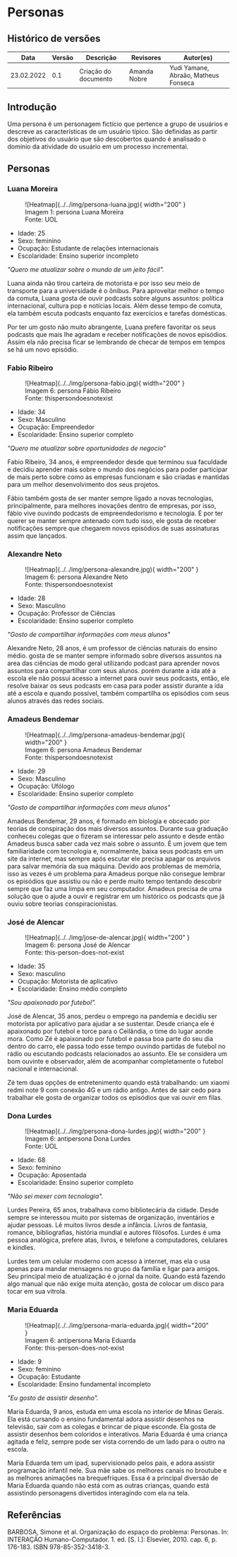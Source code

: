 # Personas

## Histórico de versões
| Data       | Versão | Descrição            | Revisores    | Autor(es)                            |
| ---------- | ------ | -------------------- | ------------ | ------------------------------------ |
| 23.02.2022 | 0.1    | Criação do documento | Amanda Nobre | Yudi Yamane, Abraão, Matheus Fonseca |

## Introdução

Uma persona é um personagem fictício que pertence a grupo de usuários e descreve as
características de um usuário típico. São definidas as partir dos objetivos do 
usuário que são descobertos quando é analisado o domínio da atividade do usuário
em um processo incremental.

## Personas

### Luana Moreira

<figure markdown>
  ![Heatmap](../../img/persona-luana.jpg){ width="200" }
  <figcaption> Imagem 1: persona Luana Moreira </figcaption>
  Fonte: UOL
</figure>

- Idade: 25
- Sexo: feminino
- Ocupação: Estudante de relações internacionais
- Escolaridade: Ensino superior incompleto

_"Quero me atualizar sobre o mundo de um jeito fácil"._

Luana ainda não tirou carteira de motorista e por isso seu meio de transporte para a universidade é o 
ônibus. Para aproveitar melhor o tempo da comuta, Luana gosta de ouvir podcasts sobre alguns
assuntos: política internacional, cultura pop e notícias locais. Além desse tempo de comuta, ela 
também escuta podcasts enquanto faz exercícios e tarefas domésticas.

Por ter um gosto não muito abrangente, Luana prefere favoritar os seus podcasts que mais lhe agradam
e receber notificações de novos episódios. Assim ela não precisa ficar se lembrando
de checar de tempos em tempos se há um novo episódio.


### Fabio Ribeiro

<figure markdown>
  ![Heatmap](../../img/persona-fabio.jpg){ width="200" }
  <figcaption> Imagem 6: persona Fábio Ribeiro </figcaption>
  Fonte: thispersondoesnotexist
</figure>

- Idade: 34
- Sexo: Masculino
- Ocupação: Empreendedor
- Escolaridade: Ensino superior completo

_"Quero me atualizar sobre oportunidades de negocio"_

Fabio Ribeiro, 34 anos, é empreendedor desde que terminou sua faculdade e decidiu aprender mais sobre o mundo dos negócios para poder participar de mais perto sobre como as empresas funcionam e são criadas e mantidas para um melhor desenvolvimento dos seus projetos.

Fábio também gosta de ser manter sempre ligado a novas tecnologias, principalmente, para melhores inovações dentro de empresas, por isso, fábio vive ouvindo podcasts de empreendedorismo e tecnologia. E por ter querer se manter sempre antenado com tudo isso, ele gosta de receber notificações sempre que chegarem novos episódios de suas assinaturas assim que lançados.


### Alexandre Neto

<figure markdown>
  ![Heatmap](../../img/persona-alexandre.jpg){ width="200" }
  <figcaption> Imagem 6: persona Alexandre Neto </figcaption>
  Fonte: thispersondoesnotexist
</figure>

- Idade: 28
- Sexo: Masculino
- Ocupação: Professor de Ciências
- Escolaridade: Ensino superior completo

_"Gosto de compartilhar informações com meus alunos"_

Alexandre Neto, 28 anos, é um professor de ciências naturais do ensino médio. gosta de se manter sempre informado sobre diversos assuntos na area das ciências de modo geral utilizando podcast para aprender novos assuntos para compartilhar com seus alunos. porém durante a ida até a escola ele não possui acesso a internet para ouvir seus podcasts, então, ele resolve baixar os seus podcasts em casa para poder assistir durante a ida até a escola e quando possível, também compartilha os episódios com seus alunos através das redes sociais.

### Amadeus Bendemar

<figure markdown>
  ![Heatmap](../../img/persona-amadeus-bendemar.jpg){ width="200" }
  <figcaption> Imagem 6: persona Amadeus Bendemar </figcaption>
  Fonte: thispersondoesnotexist
</figure>

- Idade: 29
- Sexo: Masculino
- Ocupação: Ufólogo
- Escolaridade: Ensino superior completo

_"Gosto de compartilhar informações com meus alunos"_

Amadeus Bendemar, 29 anos, é formado em biologia e obcecado por teorias de conspiração dos mais diversos assuntos. Durante sua graduação conheceu colegas que o fizeram se interessar pelo assunto e desde então Amadeus busca saber cada vez mais sobre o assunto. É um jovem que tem familiaridade com tecnologia e, normalmente, baixa seus podcasts em um site da internet, mas sempre após escutar ele precisa apagar os arquivos para salvar memória da sua máquina. Devido aos problemas de memória, isso as vezes é um problema para Amadeus porque não consegue lembrar os episódios que assistiu ou não e perde muito tempo tentando descobrir sempre que faz uma limpa em seu computador. Amadeus precisa de uma solução que o ajude a ouvir e registrar em um histórico os podcasts que já ouviu sobre teorias conspiracionistas.

### José de Alencar

<figure markdown>
  ![Heatmap](../../img/jose-de-alencar.jpg){ width="200" }
  <figcaption> Imagem 6: persona José de Alencar </figcaption>
  Fonte: this-person-does-not-exist
</figure>

- Idade: 35
- Sexo: masculino
- Ocupação: Motorista de aplicativo
- Escolaridade: Ensino médio completo

_"Sou apaixonado por futebol"._

José de Alencar, 35 anos, perdeu o emprego na pandemia e decidiu ser motorista por aplicativo para ajudar a se sustentar. Desde criança ele é apaixonado por futebol e torce para o Ceilândia, o time do lugar aonde mora. Como Zé é apaixonado por futebol e passa boa parte do seu dia dentro do carro, ele passa todo esse tempo ouvindo partidas de futebol no rádio ou escutando podcasts relacionados ao assunto. Ele se considera um bom ouvinte e observador, além de acompanhar completamente o futebol nacional e internacional.

Zé tem duas opções de entretenimento quando está trabalhando: um xiaomi redmi note 9 com conexão 4G e um rádio antigo. Antes de sair cedo para trabalhar ele gosta de organizar todos os episódios que vai ouvir em filas.


### Dona Lurdes

<figure markdown>
  ![Heatmap](../../img/persona-dona-lurdes.jpg){ width="200" }
  <figcaption> Imagem 6: antipersona Dona Lurdes </figcaption>
  Fonte: UOL
</figure>

- Idade: 68
- Sexo: feminino
- Ocupação: Aposentada
- Escolaridade: Ensino superior completo

_"Não sei mexer com tecnologia"._

Lurdes Pereira, 65 anos, trabalhava como bibliotecária da cidade. Desde sempre se interessou
muito por sistemas de organização, inventários e ajudar pessoas. Lê muitos livros desde a infância.
Livros de fantasia, romance, bibliografias, história mundial e autores filósofos. Lurdes é uma pessoa
analógica, prefere atas, livros, e telefone a computadores, celulares e kindles.

Lurdes tem um celular moderno com acesso à internet, mas ela o usa apenas para mandar mensagens no grupo da família e ligar para amigos. Seu principal meio de atualização é o jornal da noite. Quando está fazendo algo manual que não exige muita atenção, gosta de 
colocar um disco para tocar em sua vitrola.

### Maria Eduarda

<figure markdown>
  ![Heatmap](../../img/persona-maria-eduarda.jpg){ width="200" }
  <figcaption> Imagem 6: antipersona Maria Eduarda </figcaption>
  Fonte: this-person-does-not-exist
</figure>

- Idade: 9
- Sexo: feminino
- Ocupação: Estudante
- Escolaridade: Ensino fundamental incompleto

_"Eu gosto de assistir desenho"._

Maria Eduarda, 9 anos, estuda em uma escola no interior de Minas Gerais. Ela está cursando o ensino fundamental adora assistir desenhos na televisão, sair com as colegas e
brincar de pique esconde. Ela gosta de assistir desenhos bem coloridos e interativos. Maria Eduarda é uma criança agitada e feliz, sempre pode ser vista correndo de um lado para o outro na escola.

Maria Eduarda tem um ipad, supervisionado pelos pais, e adora assistir programação infantil nele. Sua mãe sabe os melhores canais no broutube e as melhores animações na brequefriques. Essa é a principal diversão de Maria Eduarda quando não está com as outras crianças, quando está assistindo personagens divertidos interagindo com ela na tela.

## Referências

<!-- Feito aqui ó: https://referenciabibliografica.net/a/pt-br/ref/abnt -->

BARBOSA, Simone et al. Organização do espaço do problema: Personas. In: INTERAÇÃO Humano-Computador. 1. ed. [S. l.]: Elsevier, 2010. cap. 6, p. 176-183. ISBN 978-85-352-3418-3.
